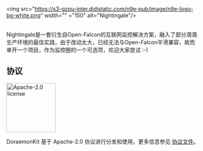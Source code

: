 <img src="https://s3-gzpu-inter.didistatic.com/n9e-pub/image/n9e-logo-bg-white.png" width="" ="150" alt="Nightingale"/>
<br>
<br>

Nightingale是一套衍生自Open-Falcon的互联网监控解决方案，融入了部分滴滴生产环境的最佳实践，由于改动太大，已经无法与Open-Falcon平滑兼容，故而单开一个项目，作为监控圈的一个可选项，欢迎大家尝试 :-)

## 协议

<img alt="Apache-2.0 license" src="https://s3-gzpu-inter.didistatic.com/n9e-pub/image/apache.jpeg" width="128">

DoraemonKit 基于 Apache-2.0 协议进行分发和使用，更多信息参见 [协议文件](License)。

